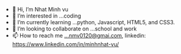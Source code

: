 - 👋 Hi, I’m Nhat Minh vu
- 👀 I’m interested in ...coding  
- 🌱 I’m currently learning ...python, Javascript, HTML5, and CSS3.
- 💞️ I’m looking to collaborate on ...school and work  
- 📫 How to reach me ...nmv0120@gmai.com, linkedin: https://www.linkedin.com/in/minhnhat-vu/

<!---
nhat991136/nhat991136 is a ✨ special ✨ repository because its `README.md` (this file) appears on your GitHub profile.
You can click the Preview link to take a look at your changes.
--->
